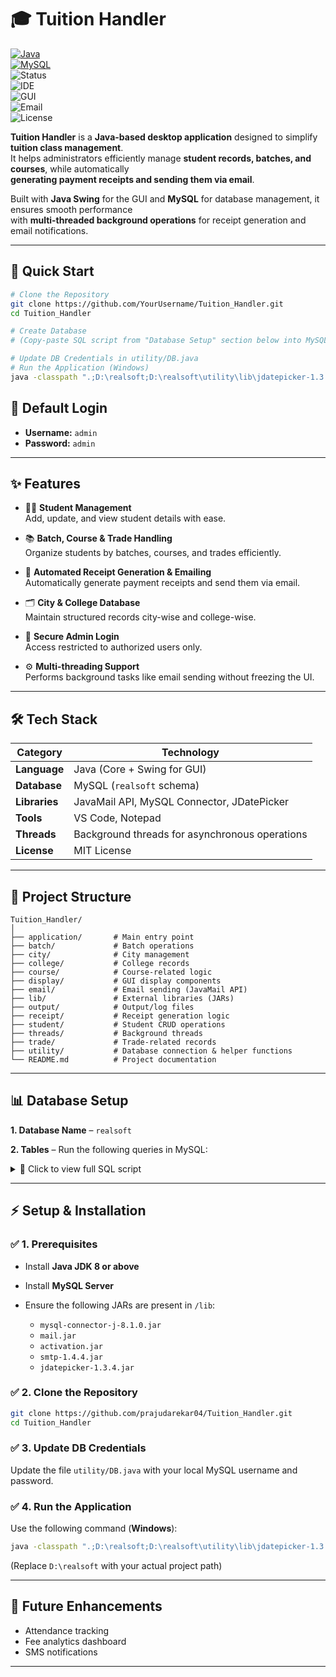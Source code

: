 # 🎓 **Tuition Handler**  

[![Java](https://img.shields.io/badge/Java-8%2B-blue)](https://www.java.com/)  
[![MySQL](https://img.shields.io/badge/Database-MySQL-blue)](https://www.mysql.com/)  
![Status](https://img.shields.io/badge/Status-Completed-success)  
![IDE](https://img.shields.io/badge/Editor-VS%20Code%20%7C%20Notepad-lightgrey)  
![GUI](https://img.shields.io/badge/GUI-Java%20Swing-orange)  
![Email](https://img.shields.io/badge/Email-JavaMail%20API-green)  
![License](https://img.shields.io/badge/License-MIT-blue)  

**Tuition Handler** is a **Java-based desktop application** designed to simplify **tuition class management**.  
It helps administrators efficiently manage **student records, batches, and courses**, while automatically  
**generating payment receipts and sending them via email**.

Built with **Java Swing** for the GUI and **MySQL** for database management, it ensures smooth performance  
with **multi-threaded background operations** for receipt generation and email notifications.

---

## 🚀 **Quick Start**

```bash
# Clone the Repository
git clone https://github.com/YourUsername/Tuition_Handler.git
cd Tuition_Handler

# Create Database
# (Copy-paste SQL script from "Database Setup" section below into MySQL)

# Update DB Credentials in utility/DB.java
# Run the Application (Windows)
java -classpath ".;D:\realsoft;D:\realsoft\utility\lib\jdatepicker-1.3.4.jar;D:\realsoft\lib\mysql-connector-j-8.1.0.jar;D:\realsoft\lib\mail.jar;D:\realsoft;D:\realsoft\lib\activation.jar;D:\realsoft\lib\smtp-1.4.4.jar" application.LandingPage
```

## 🔑 **Default Login**

* **Username:** `admin`  
* **Password:** `admin`  

---
<!--
## ✨ **Features**

✅ **Student Management** – Add, update, and view student details  
✅ **Batch, Course & Trade Handling** – Organize students by academic details  
✅ **Receipt Generation & Email Sending** – Auto-generate & email payment receipts  
✅ **City & College Database** – Maintain structured city-wise & college-wise records  
✅ **Secure Login** – Admin-only login access  
✅ **Multi-threading** – Background email/receipt operations without UI freezing  

---
 -->
## ✨ **Features**

- 👨‍🎓 **Student Management**  
  Add, update, and view student details with ease.

- 📚 **Batch, Course & Trade Handling**  
  Organize students by batches, courses, and trades efficiently.

- 🧾 **Automated Receipt Generation & Emailing**  
  Automatically generate payment receipts and send them via email.

- 🗂 **City & College Database**  
  Maintain structured records city-wise and college-wise.

- 🔐 **Secure Admin Login**  
  Access restricted to authorized users only.

- ⚙️ **Multi-threading Support**  
  Performs background tasks like email sending without freezing the UI.

---
## 🛠 **Tech Stack**

| **Category**  | **Technology**                                  |
| ------------- | ------------------------------------------------|
| **Language**  | Java (Core + Swing for GUI)                      |
| **Database**  | MySQL (`realsoft` schema)                        |
| **Libraries** | JavaMail API, MySQL Connector, JDatePicker      |
| **Tools**     | VS Code, Notepad                                 |
| **Threads**   | Background threads for asynchronous operations  |
| **License**   | MIT License                                      |

---

## 📂 **Project Structure**

```
Tuition_Handler/
│
├── application/       # Main entry point 
├── batch/             # Batch operations
├── city/              # City management
├── college/           # College records
├── course/            # Course-related logic
├── display/           # GUI display components
├── email/             # Email sending (JavaMail API)
├── lib/               # External libraries (JARs)
├── output/            # Output/log files
├── receipt/           # Receipt generation logic
├── student/           # Student CRUD operations
├── threads/           # Background threads
├── trade/             # Trade-related records
├── utility/           # Database connection & helper functions 
└── README.md          # Project documentation
```

---

## 📊 **Database Setup**

**1. Database Name** – `realsoft`  

**2. Tables** – Run the following queries in MySQL:

<details>
<summary>📌 Click to view full SQL script</summary>

```sql
USE realsoft;

CREATE TABLE Trade(
    trid INT PRIMARY KEY,
    trname VARCHAR(20),
    trstate INT
);

CREATE TABLE College(
    clid INT PRIMARY KEY,
    clname VARCHAR(20),
    clstate INT
);

CREATE TABLE City(
    ctid INT PRIMARY KEY,
    ctname VARCHAR(20),
    ctstate INT
);

CREATE TABLE Course(
    coid INT PRIMARY KEY,
    coname VARCHAR(20),
    codfee INT,
    corfee INT,
    costate INT
);

CREATE TABLE Batch(
    btid INT PRIMARY KEY,
    btname VARCHAR(20),
    btstdate DATE,
    bteddate DATE,
    bttime VARCHAR(20),
    btstate INT
);

CREATE TABLE Receipt(
    reno INT PRIMARY KEY,
    redate DATE,
    rerollno INT,
    reamt INT,
    retype VARCHAR(2),
    redetail VARCHAR(10),
    react VARCHAR(4),
    restate INT
);

CREATE TABLE Student(
    stno INT PRIMARY KEY,
    stdate DATE,
    stname1 VARCHAR(30),
    stname2 VARCHAR(30),
    stname3 VARCHAR(30),
    stgender VARCHAR(10),
    stdob DATE,
    stclnm VARCHAR(20),
    sttrnm VARCHAR(10),
    stacyr INT,
    stpaddr VARCHAR(30),
    stladdr VARCHAR(30),
    stctnm VARCHAR(15),
    stsmob VARCHAR(10),
    stpmob VARCHAR(10),
    stemail VARCHAR(30),
    stconm VARCHAR(10),
    stbtnm VARCHAR(10),
    sbttime VARCHAR(30),
    stcofee INT,
    stadmfee INT,
    stbalfee INT,
    sttrntype VARCHAR(20),
    sttrndetail VARCHAR(10),
    sttrnto VARCHAR(20),
    stmode VARCHAR(10),
    ststate INT
);
```

</details>

---

## ⚡ **Setup & Installation**

### ✅ **1. Prerequisites**

* Install **Java JDK 8 or above**
* Install **MySQL Server**
* Ensure the following JARs are present in `/lib`:

  * `mysql-connector-j-8.1.0.jar`
  * `mail.jar`
  * `activation.jar`
  * `smtp-1.4.4.jar`
  * `jdatepicker-1.3.4.jar`

### ✅ **2. Clone the Repository**

```bash
git clone https://github.com/prajudarekar04/Tuition_Handler.git
cd Tuition_Handler
```

### ✅ **3. Update DB Credentials**

Update the file `utility/DB.java` with your local MySQL username and password.

### ✅ **4. Run the Application**

Use the following command (**Windows**):

```bash
java -classpath ".;D:\realsoft;D:\realsoft\utility\lib\jdatepicker-1.3.4.jar;D:\realsoft\lib\mysql-connector-j-8.1.0.jar;D:\realsoft\lib\mail.jar;D:\realsoft;D:\realsoft\lib\activation.jar;D:\realsoft\lib\smtp-1.4.4.jar" application.LandingPage
```

(Replace `D:\realsoft` with your actual project path)

---

## 🔮 **Future Enhancements**

* Attendance tracking  
* Fee analytics dashboard  
* SMS notifications  

---
<!--
## 👩‍💻 **Author**

**Prajakta Darekar**  
[![GitHub](https://img.shields.io/badge/GitHub-black?logo=github)](https://github.com/prajudarekar04)  
[![LinkedIn](https://img.shields.io/badge/LinkedIn-blue?logo=linkedin)](https://linkedin.com/in/prajaktadarekar)  

---
-->
